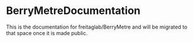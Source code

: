 # BerryMetreDocumentation
This is the documentation for freitaglab/BerryMetre and will be migrated to that space once it is made public.
